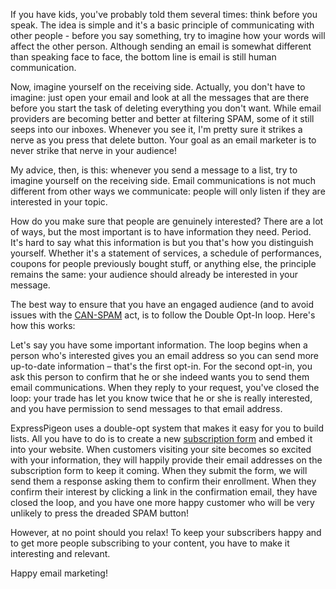 

If you have kids, you've probably told them several times: think before
you speak. The idea is simple and it's a basic principle of
communicating with other people - before you say something, try to
imagine how your words will affect the other person. Although sending an
email is somewhat different than speaking face to face, the bottom line
is email is still human communication.

Now, imagine yourself on the receiving side. Actually, you don't have to
imagine: just open your email and look at all the messages that are
there before you start the task of deleting everything you don't want.
While email providers are becoming better and better at filtering SPAM,
some of it still seeps into our inboxes. Whenever you see it, I'm pretty
sure it strikes a nerve as you press that delete button. Your goal as an
email marketer is to never strike that nerve in your audience!

My advice, then, is this: whenever you send a message to a list, try to
imagine yourself on the receiving side. Email communications is not much
different from other ways we communicate: people will only listen if
they are interested in your topic.

How do you make sure that people are genuinely interested? There are a
lot of ways, but the most important is to have information they need.
Period. It's hard to say what this information is but you that's how you
distinguish yourself. Whether it's a statement of services, a schedule
of performances, coupons for people previously bought stuff, or anything
else, the principle remains the same: your audience should already be
interested in your message.

The best way to ensure that you have an engaged audience (and to avoid
issues with the [CAN-SPAM](http://business.ftc.gov/documents/bus61-can-spam-act-compliance-guide-business)
act, is to follow the Double Opt-In loop.
Here's how this works:

Let's say you have some important information. The loop begins when a
person who's interested gives you an email address so you can send more
up-to-date information – that's the first opt-in. For the second opt-in,
you ask this person to confirm that he or she indeed wants you to send
them email communications. When they reply to your request, you've
closed the loop: your trade has let you know twice that he or she is
really interested, and you have permission to send messages to that
email address.

ExpressPigeon uses a double-opt system that makes it easy for you to
build lists. All you have to do is to create a new [subscription form](/blog/2013/11/18/custom-email-subscription-form/)
and embed it into your website. When customers visiting your site becomes
so excited with your information, they will happily provide their email
addresses on the subscription form to keep it coming. When they submit
the form, we will send them a response asking them to confirm their
enrollment. When they confirm their interest by clicking a link in the
confirmation email, they have closed the loop, and you have one more
happy customer who will be very unlikely to press the dreaded SPAM
button!

However, at no point should you relax! To keep your subscribers happy
and to get more people subscribing to your content, you have to make it
interesting and relevant.

Happy email marketing!